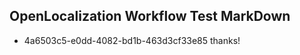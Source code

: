 ## OpenLocalization Workflow Test MarkDown
* 4a6503c5-e0dd-4082-bd1b-463d3cf33e85 
thanks!<!--HONumber=Mar16_HO2-->
